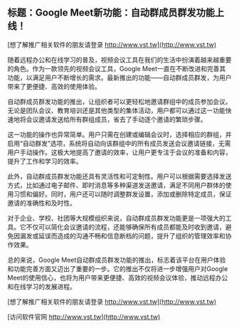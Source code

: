 ## **标题：Google Meet新功能：自动群成员群发功能上线！**

[想了解推广相关软件的朋友请登录 http://www.vst.tw](http://www.vst.tw)

随着远程办公和在线学习的普及，视频会议工具在我们的生活中扮演着越来越重要的角色。作为一款领先的视频会议工具，Google Meet一直在不断改进和完善其功能，以满足用户不断增长的需求。最新推出的功能——自动群成员群发，为用户带来了更便捷、高效的使用体验。

自动群成员群发功能的推出，让组织者可以更轻松地邀请群组中的成员参加会议。无论是团队会议、教育培训还是其他类型的集体活动，用户都可以通过这一功能快速地将会议邀请发送给所有群组成员，省去了手动逐个邀请的繁琐步骤。

这一功能的操作也异常简单。用户只需在创建或编辑会议时，选择相应的群组，并启用“自动群发”选项，系统将自动向该群组中的所有成员发送会议邀请链接，无需用户手动操作。这极大地提高了邀请的效率，让用户更专注于会议的准备和内容，提升了工作和学习的效率。

此外，自动群成员群发功能还具有灵活性和可定制性。用户可以根据需要选择发送方式，比如通过电子邮件、即时消息等多种渠道发送邀请，满足不同用户群体的使用习惯和偏好。同时，用户还可以随时调整群发设置，添加或删除特定成员，保证邀请的准确性和及时性。

对于企业、学校、社团等大规模组织来说，自动群成员群发功能更是一项强大的工具。它不仅可以简化会议邀请的流程，还能够确保所有成员都能及时收到邀请，避免因漏发或延误而造成的沟通不畅和信息断档的问题，提升了组织的管理效率和协作效果。

总的来说，Google Meet自动群成员群发功能的推出，标志着该平台在用户体验和功能完善方面又迈出了重要的一步。它的推出不仅将进一步增强用户对Google Meet的使用信心，也将为用户带来更便捷、高效的视频会议体验，推动远程办公和在线学习的发展进程。

[想了解推广相关软件的朋友请登录 http://www.vst.tw](http://www.vst.tw)


[访问软件官网 http://www.vst.tw](http://www.vst.tw)
